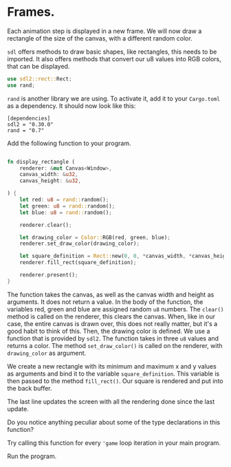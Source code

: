 # Frames.

Each animation step is displayed in a new frame. We will now draw a rectangle of the size of the canvas, with a different random color.

`sdl` offers methods to draw basic shapes, like rectangles, this needs to be imported. It also offers methods that convert our u8 values into RGB colors, that can be displayed.

```rust
use sdl2::rect::Rect;
use rand;

```

`rand` is another library we are using. To activate it, add it to your `Cargo.toml` as a dependency. It should now look like this:

```
[dependencies]
sdl2 = "0.30.0"
rand = "0.7"
```

Add the following function to your program.

```rust

fn display_rectangle (
    renderer: &mut Canvas<Window>,
    canvas_width: &u32,
    canvas_height: &u32,

) {
    let red: u8 = rand::random();
    let green: u8 = rand::random();
    let blue: u8 = rand::random();

    renderer.clear();

    let drawing_color = Color::RGB(red, green, blue);
    renderer.set_draw_color(drawing_color);

    let square_definition = Rect::new(0, 0, *canvas_width, *canvas_height);
    renderer.fill_rect(square_definition);

    renderer.present();
}

```

The function takes the canvas, as well as the canvas width and height as arguments. It does not return a value. In the body of the function, the variables red, green and blue are assigned random `u8` numbers.
The `clear()` method is called on the renderer, this clears the canvas. When, like in our case, the entire canvas is drawn over, this does not really matter, but it's a good habit to think of this.
Then, the drawing color is defined. We use a function that is provided by `sdl2`. The function takes in three `u8` values and returns a color.
The method `set_draw_color()` is called on the renderer, with `drawing_color` as argument.

We create a new rectangle with its minimum and maximum x and y values as arguments and bind it to the variable `square_definition`. This variable is then passed to the method `fill_rect()`. Our square is rendered and put into the back buffer.

The last line updates the screen with all the rendering done since the last update.

Do you notice anything peculiar about some of the type declarations in this function?

Try calling this function for every `'game` loop iteration in your main program.

Run the program.
